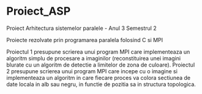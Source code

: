 # Proiect_ASP

Proiect Arhitectura sistemelor paralele - Anul 3 Semestrul 2

Proiecte rezolvate prin programarea paralela folosind C si MPI

Proiectul 1 presupune scrierea unui program MPI care implementeaza un algoritm simplu de procesare a imaginilor (reconstituirea unei imagini blurate cu un algoritm de detectie a limitelor de zona de culoare).
Proiectul 2 presupune scrierea unui program MPI care incepe cu o imagine si implementeaza un algoritm in care fiecare proces va colora sectiunea de date locala in alb sau negru, in functie de pozitia sa in structura topologica.

